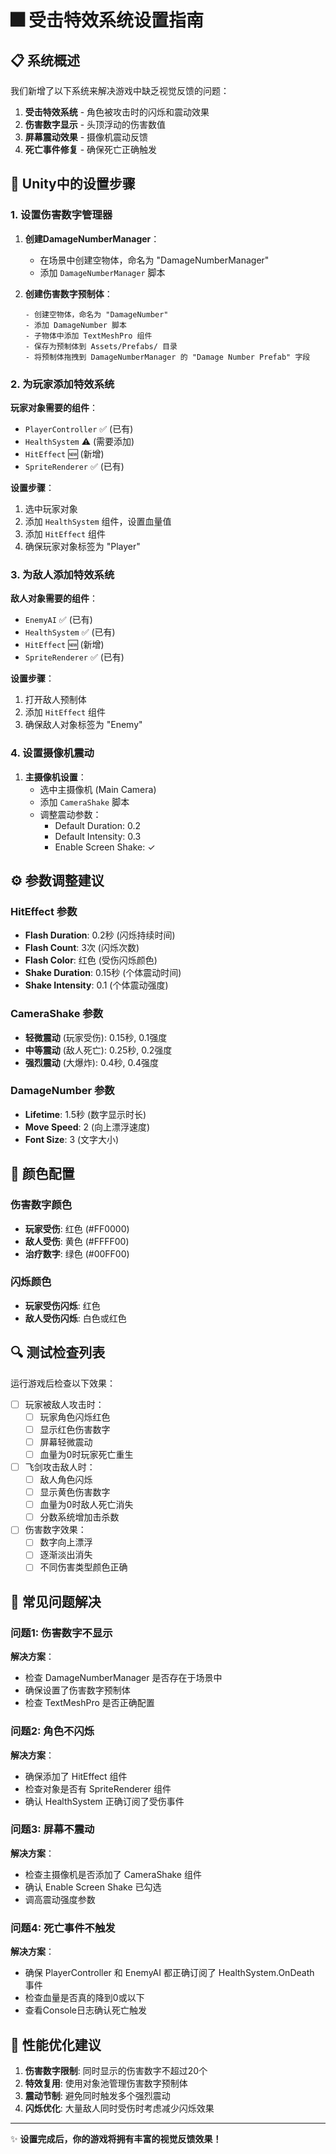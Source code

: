 # 🎆 受击特效系统设置指南

## 📋 系统概述

我们新增了以下系统来解决游戏中缺乏视觉反馈的问题：

1. **受击特效系统** - 角色被攻击时的闪烁和震动效果
2. **伤害数字显示** - 头顶浮动的伤害数值
3. **屏幕震动效果** - 摄像机震动反馈
4. **死亡事件修复** - 确保死亡正确触发

## 🔧 Unity中的设置步骤

### 1. 设置伤害数字管理器

1. **创建DamageNumberManager**：
   - 在场景中创建空物体，命名为 "DamageNumberManager"
   - 添加 `DamageNumberManager` 脚本

2. **创建伤害数字预制体**：
   ```
   - 创建空物体，命名为 "DamageNumber"
   - 添加 DamageNumber 脚本
   - 子物体中添加 TextMeshPro 组件
   - 保存为预制体到 Assets/Prefabs/ 目录
   - 将预制体拖拽到 DamageNumberManager 的 "Damage Number Prefab" 字段
   ```

### 2. 为玩家添加特效系统

**玩家对象需要的组件**：
- `PlayerController` ✅ (已有)
- `HealthSystem` ⚠️ (需要添加)
- `HitEffect` 🆕 (新增)
- `SpriteRenderer` ✅ (已有)

**设置步骤**：
1. 选中玩家对象
2. 添加 `HealthSystem` 组件，设置血量值
3. 添加 `HitEffect` 组件
4. 确保玩家对象标签为 "Player"

### 3. 为敌人添加特效系统

**敌人对象需要的组件**：
- `EnemyAI` ✅ (已有)
- `HealthSystem` ✅ (已有)  
- `HitEffect` 🆕 (新增)
- `SpriteRenderer` ✅ (已有)

**设置步骤**：
1. 打开敌人预制体
2. 添加 `HitEffect` 组件
3. 确保敌人对象标签为 "Enemy"

### 4. 设置摄像机震动

1. **主摄像机设置**：
   - 选中主摄像机 (Main Camera)
   - 添加 `CameraShake` 脚本
   - 调整震动参数：
     - Default Duration: 0.2
     - Default Intensity: 0.3
     - Enable Screen Shake: ✓

## ⚙️ 参数调整建议

### HitEffect 参数
- **Flash Duration**: 0.2秒 (闪烁持续时间)
- **Flash Count**: 3次 (闪烁次数)  
- **Flash Color**: 红色 (受伤闪烁颜色)
- **Shake Duration**: 0.15秒 (个体震动时间)
- **Shake Intensity**: 0.1 (个体震动强度)

### CameraShake 参数
- **轻微震动** (玩家受伤): 0.15秒, 0.1强度
- **中等震动** (敌人死亡): 0.25秒, 0.2强度
- **强烈震动** (大爆炸): 0.4秒, 0.4强度

### DamageNumber 参数
- **Lifetime**: 1.5秒 (数字显示时长)
- **Move Speed**: 2 (向上漂浮速度)
- **Font Size**: 3 (文字大小)

## 🎨 颜色配置

### 伤害数字颜色
- **玩家受伤**: 红色 (#FF0000)
- **敌人受伤**: 黄色 (#FFFF00)  
- **治疗数字**: 绿色 (#00FF00)

### 闪烁颜色
- **玩家受伤闪烁**: 红色
- **敌人受伤闪烁**: 白色或红色

## 🔍 测试检查列表

运行游戏后检查以下效果：

- [ ] 玩家被敌人攻击时：
  - [ ] 玩家角色闪烁红色
  - [ ] 显示红色伤害数字
  - [ ] 屏幕轻微震动
  - [ ] 血量为0时玩家死亡重生

- [ ] 飞剑攻击敌人时：
  - [ ] 敌人角色闪烁
  - [ ] 显示黄色伤害数字  
  - [ ] 血量为0时敌人死亡消失
  - [ ] 分数系统增加击杀数

- [ ] 伤害数字效果：
  - [ ] 数字向上漂浮
  - [ ] 逐渐淡出消失
  - [ ] 不同伤害类型颜色正确

## 🐛 常见问题解决

### 问题1: 伤害数字不显示
**解决方案**：
- 检查 DamageNumberManager 是否存在于场景中
- 确保设置了伤害数字预制体
- 检查 TextMeshPro 是否正确配置

### 问题2: 角色不闪烁
**解决方案**：
- 确保添加了 HitEffect 组件
- 检查对象是否有 SpriteRenderer 组件
- 确认 HealthSystem 正确订阅了受伤事件

### 问题3: 屏幕不震动
**解决方案**：
- 检查主摄像机是否添加了 CameraShake 组件
- 确认 Enable Screen Shake 已勾选
- 调高震动强度参数

### 问题4: 死亡事件不触发
**解决方案**：
- 确保 PlayerController 和 EnemyAI 都正确订阅了 HealthSystem.OnDeath 事件
- 检查血量是否真的降到0或以下
- 查看Console日志确认死亡触发

## 📝 性能优化建议

1. **伤害数字限制**: 同时显示的伤害数字不超过20个
2. **特效复用**: 使用对象池管理伤害数字预制体
3. **震动节制**: 避免同时触发多个强烈震动
4. **闪烁优化**: 大量敌人同时受伤时考虑减少闪烁效果

---

✨ **设置完成后，你的游戏将拥有丰富的视觉反馈效果！**
